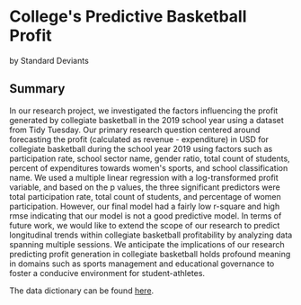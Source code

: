 # College's Predictive Basketball Profit
by Standard Deviants

## Summary
In our research project, we investigated the factors influencing the profit generated by collegiate basketball in the 2019 school year using a dataset from Tidy Tuesday.
Our primary research question centered around forecasting the profit (calculated as revenue - expenditure) in USD for collegiate basketball during the school year 2019 using factors such as participation rate, school sector name, gender ratio, total count of students, percent of expenditures towards women's sports, and school classification name. 
We used a multiple linear regression with a log-transformed profit variable, and based on the p values, the three significant predictors were total participation rate, total count of students, and percentage of women participation. However, our final model had a fairly low r-square and high rmse indicating that our model is not a good predictive model. In terms of future work, we would like to extend the scope of our research to predict longitudinal trends within collegiate basketball profitability by analyzing data spanning multiple sessions. We anticipate the implications of our research predicting profit generation in collegiate basketball holds profound meaning in domains such as sports management and educational governance to foster a conducive environment for student-athletes. 


The data dictionary can be found [here](data/README.md).

